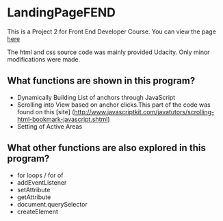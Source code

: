 # LandingPageFEND
This is a Project 2 for Front End Developer Course. You can view the page [here](https://togi2benji.github.io/LandingPage_FEND/)

The html and css source code was mainly provided Udacity. Only minor modifications were made.

## What functions are shown in this program?
- Dynamically Building List of anchors through JavaScript
- Scrolling into View based on anchor clicks.This part of the code was found on this [site] (http://www.javascriptkit.com/javatutors/scrolling-html-bookmark-javascript.shtml)
- Setting of Active Areas

## What other functions are also explored in this program?
- for loops / for of
- addEventListener
- setAttribute
- getAttribute
- document.querySelector
- createElement
